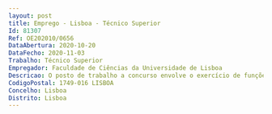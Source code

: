 ```yaml
--- 
layout: post
title: Emprego - Lisboa - Técnico Superior
Id: 81307
Ref: OE202010/0656
DataAbertura: 2020-10-20
DataFecho: 2020-11-03
Trabalho: Técnico Superior
Empregador: Faculdade de Ciências da Universidade de Lisboa
Descricao: O posto de trabalho a concurso envolve o exercício de funções da carreira e categoria de Técnico Superior, tal como descritas no anexo à LTFP.
CodigoPostal: 1749-016 LISBOA
Concelho: Lisboa
Distrito: Lisboa
--- 
```

